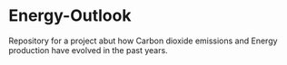 # Energy-Outlook
Repository for a project abut how Carbon dioxide emissions and Energy production have evolved in the past years. 
